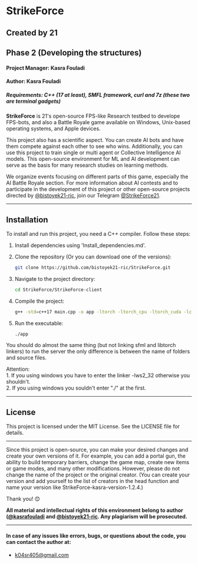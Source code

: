 # StrikeForce
## Created by 21

## Phase 2 (Developing the structures)
#### Project Manager: Kasra Fouladi
#### Author: Kasra Fouladi

##### Requirements: C++ (17 at least), SMFL framework, curl and 7z (these two are terminal gadgets)

**StrikeForce** is 21's open-source FPS-like Research testbed to develope FPS-bots, and also a Battle Royale game available on Windows, Unix-based operating systems, and Apple devices.

This project also has a scientific aspect. You can create AI bots and have them compete against each other to see who wins. Additionally, you can use this project to train single or multi agent or Collective Intelligence AI models. This open-source environment for ML and AI development can serve as the basis for many research studies on learning methods.

We organize events focusing on different parts of this game, especially the AI Battle Royale section. For more information about AI contests and to participate in the development of this project or other open-source projects directed by [@bistoyek21-ric](https://github.com/bistoyek21-ric), join our Telegram [@StrikeForce21](https://t.me/StrikeForce21).

---

## Installation

To install and run this project, you need a C++ compiler. Follow these steps:

1. Install dependencies using 'Install_dependencies.md'.

2. Clone the repository (Or you can download one of the versions):
    ```sh
    git clone https://github.com/bistoyek21-ric/StrikeForce.git
    ```
3. Navigate to the project directory:
    ```sh
    cd StrikeForce/StrikeForce-client
    ```
4. Compile the project:
    ```sh
    g++ -std=c++17 main.cpp -o app -ltorch -ltorch_cpu -ltorch_cuda -lc10 -lc10_cuda -lsfml-graphics -lsfml-window -lsfml-system && ./app
    ```
5. Run the executable:
    ```sh
    ./app
    ```

You should do almost the same thing (but not linking sfml and libtorch linkers) to run the server the only difference is between the name of folders and source files.

Attention:\
    1. If you using windows you have to enter the linker -lws2_32 otherwise you shouldn't.\
    2. If you using windows you souldn't enter "./" at the first.
    
---

## License

This project is licensed under the MIT License. See the LICENSE file for details.

---

Since this project is open-source, you can make your desired changes and create your own versions of it. For example, you can add a portal gun, the ability to build temporary barriers, change the game map, create new items or game modes, and many other modifications. However, please do not change the name of the project or the original creator. (You can create your version and add yourself to the list of creators in the head function and name your version like StrikeForce-kasra-version-1.2.4.)

Thank you! 😊

**All material and intellectual rights of this environment belong to author ([@kasrafouladi](https://github.com/kasrafouladi) and [@bistoyek21-ric](https://github.com/bistoyek21-ric). Any plagiarism will be prosecuted.**

---

#### In case of any issues like errors, bugs, or questions about the code, you can contact the author at:
- k04sr405@gmail.com
